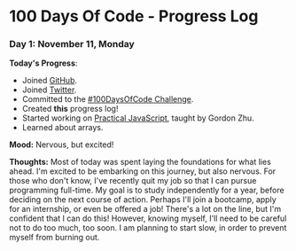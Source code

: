 # 100 Days Of Code - Progress Log

### Day 1: November 11, Monday

**Today's Progress**: 
* Joined [GitHub](https://github.com/sofianiu).
* Joined [Twitter](https://twitter.com/NiuSofia).
* Committed to the [#100DaysOfCode Challenge](https://www.100daysofcode.com/).
* Created **this** progress log!
* Started working on [Practical JavaScript](https://watchandcode.com/p/practical-javascript), taught by Gordon Zhu.
* Learned about arrays.

**Mood:** Nervous, but excited!

**Thoughts:** Most of today was spent laying the foundations for what lies ahead. I'm excited to be embarking on this journey, but also nervous. For those who don't know, I've recently quit my job so that I can pursue programming full-time. My goal is to study independently for a year, before deciding on the next course of action. Perhaps I'll join a bootcamp, apply for an internship, or even be offered a job! There's a lot on the line, but I'm confident that I can do this! However, knowing myself, I'll need to be careful not to do too much, too soon. I am planning to start slow, in order to prevent myself from burning out.

